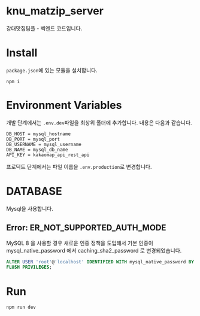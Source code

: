 # knu_matzip_server
강대맛집팀플 - 벡엔드 코드입니다.

# Install
`package.json`에 있는 모듈을 설치합니다.
```shell
npm i
```

# Environment Variables
개발 단계에서는 `.env.dev`파일을 최상위 폴더에 추가합니다. 내용은 다음과 같습니다.
```env
DB_HOST = mysql_hostname
DB_PORT = mysql_port
DB_USERNAME = mysql_username
DB_NAME = mysql_db_name
API_KEY = kakaomap_api_rest_api
```
프로덕트 단계에서는 파일 이름을 `.env.production`로 변경합니다.

# DATABASE
Mysql을 사용합니다.

## Error: ER_NOT_SUPPORTED_AUTH_MODE

MySQL 8 을 사용할 경우 새로운 인증 정책을 도입해서 기본 인증이 mysql_native_password 에서 caching_sha2_password 로 변경되었습니다.
```sql
ALTER USER 'root'@'localhost' IDENTIFIED WITH mysql_native_password BY 'MY_MYSQL_PWD';
FLUSH PRIVILEGES;
```

# Run
```
npm run dev
```

